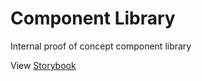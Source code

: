 # Component Library

Internal proof of concept component library

View [Storybook](https://cscott530.github.io/component-libary-poc/)
